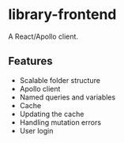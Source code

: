 # library-frontend

A React/Apollo client.

## Features

- Scalable folder structure
- Apollo client
- Named queries and variables
- Cache
- Updating the cache
- Handling mutation errors
- User login
